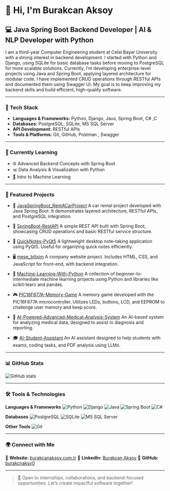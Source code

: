 # 👋 Hi, I'm Burakcan Aksoy

## 💻 Java Spring Boot Backend Developer | AI & NLP Developer with Python

I am a third-year Computer Engineering student at Celal Bayar University with a strong interest in backend development. I started with Python and Django, using SQLite for basic database tasks before moving to PostgreSQL for more
scalable solutions. Currently, I’m developing enterprise-level projects using Java and Spring Boot, applying layered architecture for modular code. I have implemented CRUD operations through RESTful APIs and documented them
using Swagger UI. My goal is to keep improving my backend skills and build efficient, high-quality software.

---

### 🚀 Tech Stack

* **Languages & Frameworks:** Python, Django, Java, Spring Boot, C# ,C
* **Databases:** PostgreSQL, SQLite, MS SQL Server
* **API Development:** RESTful APIs
* **Tools & Platforms:** Git, GitHub, Postman , Swagger

---

### 📌 Currently Learning

* 🌐 Advanced Backend Concepts with Spring Boot
* 📊 Data Analysis & Visualization with Python
* 🧠 Intro to Machine Learning

---

### 📂 Featured Projects

* 🚗 [JavaSpringBoot\_RentACarProject](https://github.com/burakcnaksy0/JavaSpringBoot_RentACarProject)
  A car rental project developed with Java Spring Boot. It demonstrates layered architecture, RESTful APIs, and PostgreSQL integration.

* 🔧 [SpringBoot-RestAPI](https://github.com/burakcnaksy0/SpringBoot-RestAPI)
  A simple REST API built with Spring Boot, showcasing CRUD operations and basic RESTful service structure.

* 📝 [QuickNotes-PyQt5](https://github.com/burakcnaksy0/QuickNotes-PyQt5)
  A lightweight desktop note-taking application using PyQt5. Useful for organizing quick notes efficiently.

* 🖥️ [mese\_bilisim](https://github.com/burakcnaksy0/mese_bilisim)
  A company website project. Includes HTML, CSS, and JavaScript for front-end, with backend integration.

* 🤖 [Machine-Learning-With-Python](https://github.com/burakcnaksy0/Machine-Learning-With-Python)
  A collection of beginner-to-intermediate machine learning projects using Python and libraries like scikit-learn and pandas.

* 🎮 [PIC16F877A-Memory-Game](https://github.com/burakcnaksy0/PIC16F877A-Memory-Game)
  A memory game developed with the PIC16F877A microcontroller. Utilizes LEDs, buttons, LCD, and EEPROM to challenge user memory and keep score.

* 🧠 [AI-Powered-Advanced-Medical-Analysis-System](https://github.com/burakcnaksy0/AI-Powered-Advanced-Medical-Analysis-System)
  An AI-based system for analyzing medical data, designed to assist in diagnosis and reporting.

* 🎓 [AI-Student-Assistant](https://github.com/burakcnaksy0/AI-Student-Assistant)
  An AI assistant designed to help students with exams, coding tasks, and PDF analysis using LLMs.
---
### 📊 GitHub Stats

![GitHub stats](https://github-readme-stats.vercel.app/api?username=burakcnaksy0\&show_icons=true\&theme=dark)

---

### 🛠️ Tools & Technologies

**Languages & Frameworks**
![Python](https://img.shields.io/badge/-Python-3776AB?logo=python\&logoColor=white)
![Django](https://img.shields.io/badge/-Django-092E20?logo=django\&logoColor=white)
![Java](https://img.shields.io/badge/-Java-007396?logo=java\&logoColor=white)
![Spring Boot](https://img.shields.io/badge/-Spring%20Boot-6DB33F?logo=spring-boot\&logoColor=white)
![C#](https://img.shields.io/badge/-C%23-239120?logo=c-sharp\&logoColor=white)

**Databases**
![PostgreSQL](https://img.shields.io/badge/-PostgreSQL-4169E1?logo=postgresql\&logoColor=white)
![SQLite](https://img.shields.io/badge/-SQLite-003B57?logo=sqlite\&logoColor=white)
![MS SQL Server](https://img.shields.io/badge/-MSSQL-CC2927?logo=microsoft-sql-server\&logoColor=white)

**Other Tools**
![Git](https://img.shields.io/badge/-Git-F05032?logo=git\&logoColor=white)

---

### 🌍 Connect with Me

📧 **Website:** [burakcanaksoy.com.tr](https://burakcanaksoy.com.tr/)
💼 **LinkedIn:** [Burakcan Aksoy](https://www.linkedin.com/in/burakcan-aksoy-ba0132259/)
📂 **GitHub:** [burakcnaksy0](https://github.com/burakcnaksy0)

---

> 🚀 Open to internships, collaborations, and backend-focused opportunities. Let’s create impactful software together!
